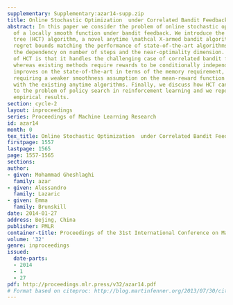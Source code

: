 ```yaml
---
supplementary: Supplementary:azar14-supp.zip
title: Online Stochastic Optimization  under Correlated Bandit Feedback
abstract: In this paper we consider the problem of online stochastic optimization
  of a locally smooth function under bandit feedback. We introduce the high-confidence
  tree (HCT) algorithm, a novel anytime \mathcal X-armed bandit algorithm, and derive
  regret bounds matching the performance of state-of-the-art algorithms in terms of
  the dependency on number of steps and the near-optimality dimension. The main advantage
  of HCT is that it handles the challenging case of correlated bandit feedback (reward),
  whereas existing methods require rewards to be conditionally independent. HCT also
  improves on the state-of-the-art in terms of the memory requirement, as well as
  requiring a weaker smoothness assumption on the mean-reward function in comparison
  with the existing anytime algorithms. Finally, we discuss how HCT can be applied
  to the problem of policy search in reinforcement learning and we report preliminary
  empirical results.
section: cycle-2
layout: inproceedings
series: Proceedings of Machine Learning Research
id: azar14
month: 0
tex_title: Online Stochastic Optimization  under Correlated Bandit Feedback
firstpage: 1557
lastpage: 1565
page: 1557-1565
sections: 
author:
- given: Mohammad Gheshlaghi
  family: azar
- given: Alessandro
  family: Lazaric
- given: Emma
  family: Brunskill
date: 2014-01-27
address: Bejing, China
publisher: PMLR
container-title: Proceedings of the 31st International Conference on Machine Learning
volume: '32'
genre: inproceedings
issued:
  date-parts:
  - 2014
  - 1
  - 27
pdf: http://proceedings.mlr.press/v32/azar14.pdf
# Format based on citeproc: http://blog.martinfenner.org/2013/07/30/citeproc-yaml-for-bibliographies/
---
```

